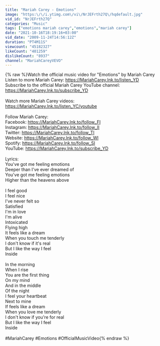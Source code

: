 ```yaml
---
title: "Mariah Carey - Emotions"
image: "https:\/\/i.ytimg.com\/vi\/NrJEFrth27Q\/hqdefault.jpg"
vid_id: "NrJEFrth27Q"
categories: "Music"
tags: ["emotions mariah carey","emotions","mariah carey"]
date: "2021-10-16T18:19:16+03:00"
vid_date: "2009-11-24T14:56:12Z"
duration: "PT4M11S"
viewcount: "45182327"
likeCount: "401259"
dislikeCount: "8937"
channel: "MariahCareyVEVO"
---
```

{% raw %}Watch the official music video for &quot;Emotions&quot; by Mariah Carey <br />Listen to more Mariah Carey: <a rel="nofollow" target="blank" href="https://MariahCarey.lnk.to/listen_YD">https://MariahCarey.lnk.to/listen_YD</a><br />Subscribe to the official Mariah Carey YouTube channel: <a rel="nofollow" target="blank" href="https://MariahCarey.lnk.to/subscribe_YD">https://MariahCarey.lnk.to/subscribe_YD</a><br /><br />Watch more Mariah Carey videos: <a rel="nofollow" target="blank" href="https://MariahCarey.lnk.to/listen_YC/youtube">https://MariahCarey.lnk.to/listen_YC/youtube</a><br /><br />Follow Mariah Carey:<br />Facebook: <a rel="nofollow" target="blank" href="https://MariahCarey.lnk.to/follow_FI">https://MariahCarey.lnk.to/follow_FI</a><br />Instagram: <a rel="nofollow" target="blank" href="https://MariahCarey.lnk.to/follow_II">https://MariahCarey.lnk.to/follow_II</a><br />Twitter: <a rel="nofollow" target="blank" href="https://MariahCarey.lnk.to/follow_TI">https://MariahCarey.lnk.to/follow_TI</a><br />Website: <a rel="nofollow" target="blank" href="https://MariahCarey.lnk.to/follow_WI">https://MariahCarey.lnk.to/follow_WI</a><br />Spotify: <a rel="nofollow" target="blank" href="https://MariahCarey.lnk.to/follow_SI">https://MariahCarey.lnk.to/follow_SI</a><br />YouTube: <a rel="nofollow" target="blank" href="https://MariahCarey.lnk.to/subscribe_YD">https://MariahCarey.lnk.to/subscribe_YD</a><br /><br />Lyrics:<br />You've got me feeling emotions<br />Deeper than I've ever dreamed of<br />You've got me feeling emotions<br />Higher than the heavens above<br /><br />I feel good<br />I feel nice<br />I've never felt so<br />Satisfied<br />I'm in love<br />I'm alive<br />Intoxicated<br />Flying high<br />It feels like a dream<br />When you touch me tenderly<br />I don't know if it's real<br />But I like the way I feel<br />Inside<br /><br />In the morning<br />When I rise<br />You are the first thing<br />On my mind<br />And in the middle<br />Of the night<br />I feel your heartbeat<br />Next to mine<br />If feels like a dream<br />When you love me tenderly<br />I don't know if you're for real<br />But I like the way I feel<br />Inside<br /><br />#MariahCarey #Emotions #OfficialMusicVideo{% endraw %}
